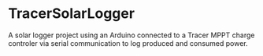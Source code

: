 # TracerSolarLogger
A solar logger project using an Arduino connected to a Tracer MPPT charge controler via serial communication to log produced and consumed power.
